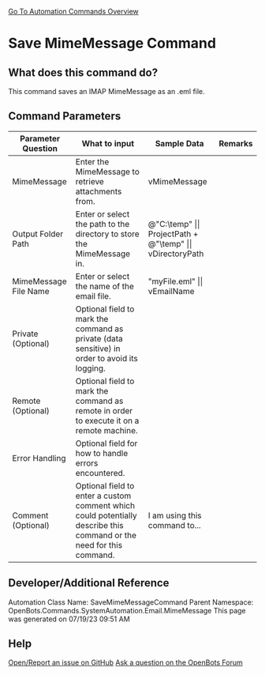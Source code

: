 <!--TITLE: Save MimeMessage Command -->
<!-- SUBTITLE: a command in the System Automation Commands\Email\MimeMessage group. -->
[Go To Automation Commands Overview](/automation-commands)


# Save MimeMessage Command


## What does this command do?
This command saves an IMAP MimeMessage as an .eml file.


## Command Parameters
| Parameter Question   	| What to input  	|  Sample Data 	| Remarks  	|
| ---                    | ---               | ---           | ---       |
|MimeMessage|Enter the MimeMessage to retrieve attachments from.|vMimeMessage||
|Output Folder Path|Enter or select the path to the directory to store the MimeMessage in.|@"C:\temp" \|\| ProjectPath + @"\temp" \|\| vDirectoryPath||
|MimeMessage File Name|Enter or select the name of the email file.|"myFile.eml" \|\| vEmailName||
|Private (Optional)|Optional field to mark the command as private (data sensitive) in order to avoid its logging.|||
|Remote (Optional)|Optional field to mark the command as remote in order to execute it on a remote machine.|||
|Error Handling|Optional field for how to handle errors encountered.|||
|Comment (Optional)|Optional field to enter a custom comment which could potentially describe this command or the need for this command.|I am using this command to...||


## Developer/Additional Reference
Automation Class Name: SaveMimeMessageCommand
Parent Namespace: OpenBots.Commands.SystemAutomation.Email.MimeMessage
This page was generated on 07/19/23 09:51 AM


## Help
[Open/Report an issue on GitHub](https://github.com/OpenBotsAI/OpenBots.Studio/issues/new)
[Ask a question on the OpenBots Forum](https://openbots.ai/forums/)
